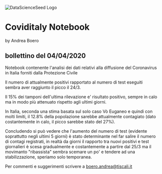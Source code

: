 ![DataScienceSeed Logo](http://www.datascienceseed.com/wp-content/uploads/2018/02/dsst.jpgbilizzazione)

# Coviditaly Notebook
by Andrea Boero
## bollettino del 04/04/2020
Notebook contenente l'analisi dei dati relativi alla diffusione del Coronavirus in Italia forniti dalla Protezione Civile 

Il numero di attualmente positivi rapportato al numero di test eseguiti sembra aver raggiunto il picco il 24/3.

Il 15% dei tamponi dell'ultima rilevazione e' risultato positivo, sempre in calo ma in modo più attenuato rispetto agli ultimi giorni.

In Italia, seconda una stima basata sul solo caso Vò Euganeo e quindi con molti limiti, il 12.8% della popolazione sarebbe attualmente contagiato (dato costantemente in calo, il picco sarebbe stato del 27%).

Concludendo si può vedere che l'aumento del numero di test (evidente soprattutto negli ultimi 5 giorni) è stato determinante nel far salire il numero di contagi registrati, in realtà da giorni il rapporto tra nuovi positivi e test giornalieri è scesa gradualmente e costantemente a partire dal 25/3 ma il movimanto "ribassista" sembra scemare un po' e tendere ad una stabilizzazione, speriamo solo temporanea.

Per commenti e suggerimenti scrivere a boero.andrea@tiscali.it
